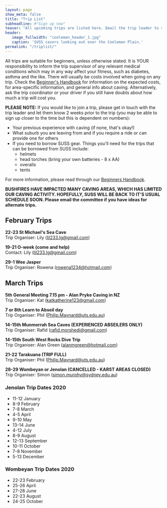 ```yaml
---
layout: page
show_meta: false
title: "Trip List"
subheadline: #"Sign up now"
teaser: "All upcoming trips are listed here. Email the trip leader to sign up."
header:
   image_fullwidth: "cooleman_header_1.jpg"
   caption: 'SUSS cavers looking out over the Cooleman Plain.'
permalink: "/triplist/"
---
```


<!-- To Do convert this to auto genarage from a yaml file -->

All trips are suitable for beginners, unless otherwise stated.  It is YOUR responsibility to inform the trip supervisor of any relevant medical
conditions which may in any way affect your fitness, such as diabetes,
asthma and the like. There will usually be costs involved when going on any trip. Check the <a href="/assets/handbook.pdf">Beginner's Handbook</a>
for information on the expected costs, for area-specific information, and general info about caving. Alternatively, ask the trip coordinator or your driver
if you still have doubts about how much a trip will cost you.

**PLEASE NOTE:**
If you would like to join a trip, please get in touch with the trip leader and let them know 2 weeks prior to the trip (you may be able to sign up closer to the time but this is dependent on numbers):

-   Your previous experience with caving (if none, that's okay!)
-   What suburb you are leaving from and if you require a ride or can provide one for others
-   If you need to borrow SUSS gear. Things you'll need for the trips that can be borrowed from SUSS include:
    -   helmets
    -   head torches (bring your own batteries - 8 x AA)
    -   overalls
    -   tents

For more information, please read through our [Beginners Handbook](/assets/handbook.pdf).

**BUSHFIRES HAVE IMPACTED MANY CAVING AREAS, WHICH HAS LIMITED OUR CAVING ACTIVITY. HOPEFULLY, SUSS WILL BE BACK TO IT'S USUAL SCHEDULE SOON. Please email the committee if you have ideas for alternate trips.**

## February Trips 

**22-23 St Michael's Sea Cave**  
Trip Organiser: Lily (lil233.lg@gmail.com)

**19-21 O-week (come and help)**  
Contact: Lily (lil233.lg@gmail.com) 

**29-1 Wee Jasper**  
Trip Organiser: Rowena (rowena1234@hotmail.com)  


## March Trips 

**5th General Meeting 7.15 pm - Alan Pryke Caving in NZ**   
Trip Organiser: Kat (katkatherine123@gmail.com)

**7 or 8th Learn to Abseil day**   
Trip Organiser: Phil (Philip.Maynard@uts.edu.au)

**14-15th Munmorrah Sea Caves (EXPERIENCED ABSEILERS ONLY)**   
Trip Organiser: Rafid (rafid.morshedi@gmail.com)

**14-15th South West Rocks Dive Trip**   
Trip Organiser: Alan Green (alanmgreen@hotmail.com)

**21-22 Tarakuana (TRIP FULL)**   
Trip Organiser: Phil (Philip.Maynard@uts.edu.au)

**28-29 Wombeyan or Jenolan (CANCELLED - KARST AREAS CLOSED)**   
Trip Organiser: Simon (simon.murphy@sydney.edu.au)


### Jenolan Trip Dates 2020  

- 11-12 January
- 8-9 February
- 7-8 March
- 4-5 April
- 9-10 May
- 13-14 June
- 4-12 July 
- 8-9 August
- 12-13 September
- 10-11 October
- 7-8 November
- 5-13 December

### Wombeyan Trip Dates 2020

- 22-23 February
- 25-26 April
- 27-28 June
- 22-23 August
- 24-25 October
